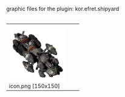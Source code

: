 graphic files for the plugin: kor.efret.shipyard<br>
<br>
<table>
	<tr valign="bottom">
		<td><a href="https://github.com/zuckung/endless-sky-plugins/blob/main/myplugins/kor.efret.shipyard/icon.png"><img src="https://raw.githubusercontent.com/zuckung/endless-sky-plugins/refs/heads/main/myplugins/kor.efret.shipyard/icon.png" width="150" height="150"></a><br>
		icon.png [150x150]</td>
		<td></td>
		<td></td>
	</tr>
</table>
